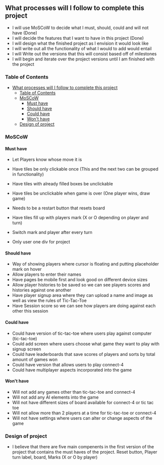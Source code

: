 ## What processes will I follow to complete this project 

- I will use MoSCoW to decide what I must, should, could and will not have (Done) 
- I will decide the features that I want to have in this project (Done)
- I will design what the finished project as I envision it would look like 
- I will write out all the functionality of what I would to add would entail 
- I will Write out the versions that this will consist based off of milestones 
- I will begin and iterate over the project versions until I am finished with the project 

### Table of Contents 
- [What processes will I follow to complete this project](#what-processes-will-i-follow-to-complete-this-project)
  - [Table of Contents](#table-of-contents)
  - [MoSCoW](#moscow)
    - [Must have](#must-have)
    - [Should have](#should-have)
    - [Could have](#could-have)
    - [Won't have](#wont-have)
  - [Design of project](#design-of-project)


### MoSCoW 

#### Must have 

- Let Players know whose move it is 

- Have tiles be only clickable once (This and the next two can be grouped in functionality)
- Have tiles with already filled boxes be unclickable 
- Have tiles be unclickable when game is over (One player wins, draw game)

- Needs to be a restart button that resets board 
- Have tiles fill up with players mark (X or O depending on player and turn)
- Switch mark and player after every turn 

- Only user one div for project 


#### Should have 

- Way of showing players where cursor is floating and putting placeholder mark on hover 
- Allow players to enter their names 
- Have pages be mobile first and look good on different device sizes 
- Allow player histories to be saved so we can see players scores and histories against one another 
- Have player signup area where they can upload a name and image as well as view the rules of Tic-Tac-Toe 
- Have Session score so we can see how players are doing against each other this session 


#### Could have 

- Could have version of tic-tac-toe where users play against computer (tic-tac-toe)
- Could add screen where users choose what game they want to play with signup screen 
- Could have leaderboards that save scores of players and sorts by total amount of games won 
- Could have version that allows users to play connect-4 
- Could have multiplayer aspects incorporated into the game 
  
#### Won't have 

- Will not add any games other than tic-tac-toe and connect-4 
- Will not add any AI elements into the game 
- Will not have different sizes of board available for connect-4 or tic tac toe 
- Will not allow more than 2 players at a time for tic-tac-toe or connect-4 
- Will not have settings where users can alter or change aspects of the game 


### Design of project 

- I believe that there are five main compenents in the first version of the project that contains the must haves of the project. Reset button, Player turn label, board, Marks (X or O by player)